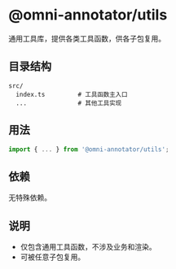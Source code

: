 # @omni-annotator/utils

通用工具库，提供各类工具函数，供各子包复用。

## 目录结构

```text
src/
  index.ts         # 工具函数主入口
  ...              # 其他工具实现
```

## 用法

```ts
import { ... } from '@omni-annotator/utils';
```

## 依赖

无特殊依赖。

## 说明

- 仅包含通用工具函数，不涉及业务和渲染。
- 可被任意子包复用。
